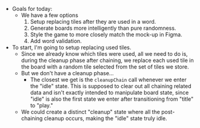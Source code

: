 - Goals for today:
  - We have a few options
    1. Setup replacing tiles after they are used in a word.
    2. Generate boards more intelligently than pure randomness.
    3. Style the game to more closely match the mock-up in Figma.
    4. Add word validation.
- To start, I'm going to setup replacing used tiles.
  - Since we already know which tiles were used, all we need to do is, during
    the cleanup phase after chaining, we replace each used tile in the board
    with a random tile selected from the set of tiles we store.
  - But we don't have a cleanup phase...
    - The closest we get is the `cleanupChain` call whenever we enter the "idle"
      state. This is supposed to clear out all chaining related data and isn't
      exactly intended to manipulate board state, since "idle" is also the first
      state we enter after transitioning from "title" to "play."
  - We could create a distinct "cleanup" state where all the post-chaining
    cleanup occurs, making the "idle" state truly idle.